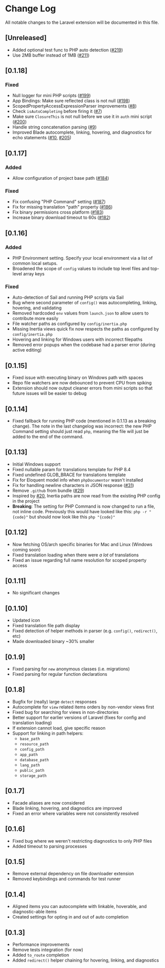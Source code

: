 # Change Log

All notable changes to the Laravel extension will be documented in this file.

## [Unreleased]

-   Added optional test func to PHP auto detection ([#219](https://github.com/laravel/vs-code-extension/pull/219))
-   Use 2MB buffer instead of 1MB ([#211](https://github.com/laravel/vs-code-extension/pull/211))

## [0.1.18]

### Fixed

-   Null logger for mini PHP scripts ([#199](https://github.com/laravel/vs-code-extension/pull/199))
-   App Bindings: Make sure reflected class is not null ([#198](https://github.com/laravel/vs-code-extension/pull/198))
-   ScopedPropertyAccessExpressionParser improvements ([#8](https://github.com/laravel/vs-code-php-parser-cli/pull/8))
-   Check `isAutoCompleting` before firing it ([#7](https://github.com/laravel/vs-code-php-parser-cli/pull/7))
-   Make sure `ClosureThis` is not null before we use it in `auth` mini script ([#200](https://github.com/laravel/vs-code-extension/pull/200))
-   Handle string concatenation parsing ([#9](https://github.com/laravel/vs-code-php-parser-cli/pull/9))
-   Improved Blade autocomplete, linking, hovering, and diagnostics for echo statements ([#10](https://github.com/laravel/vs-code-php-parser-cli/pull/10), [#205](https://github.com/laravel/vs-code-extension/pull/205))

## [0.1.17]

### Added

-   Allow configuration of project base path ([#184](https://github.com/laravel/vs-code-extension/pull/184))

### Fixed

-   Fix confusing "PHP Command" setting ([#187](https://github.com/laravel/vs-code-extension/pull/187))
-   Fix for missing translation "path" property ([#186](https://github.com/laravel/vs-code-extension/pull/186))
-   Fix binary permissions cross platform ([#183](https://github.com/laravel/vs-code-extension/pull/183))
-   Increase binary download timeout to 60s ([#182](https://github.com/laravel/vs-code-extension/pull/182))

## [0.1.16]

### Added

-   PHP Environment setting. Specify your local environment via a list of common local setups.
-   Broadened the scope of `config` values to include top level files and top-level array keys

### Fixed

-   Auto-detection of Sail and running PHP scripts via Sail
-   Bug where second parameter of `config()` was autocompleting, linking, hovering, and validating
-   Removed hardcoded `env` values from `launch.json` to allow users to contribute more easily
-   File watcher paths as configured by `config/inertia.php`
-   Missing Inertia views quick fix now respects the paths as configured by `config/inertia.php`
-   Hovering and linking for Windows users with incorrect filepaths
-   Removed error popups when the codebase had a parser error (during active editing)

## [0.1.15]

-   Fixed issue with executing binary on Windows path with spaces
-   Repo file watchers are now debounced to prevent CPU from spiking
-   Extension should now output cleaner errors from mini scripts so that future issues will be easier to debug

## [0.1.14]

-   Fixed fallback for running PHP code (mentioned in 0.1.13 as a breaking change). The note in the last changelog was incorrect: the new PHP Command setting should just read `php`, meaning the file will just be added to the end of the command.

## [0.1.13]

-   Initial Windows support
-   Fixed nullable param for translations template for PHP 8.4
-   Fixed undefined GLOB_BRACE for translations template
-   Fix for Eloquent model info when `phpDocumentor` wasn't installed
-   Fix for handling newline characters in JSON response ([#31](https://github.com/laravel/vs-code-extension/pull/31))
-   Remove `.github` from bundle ([#29](https://github.com/laravel/vs-code-extension/pull/29))
-   Inspired by [#20](https://github.com/laravel/vs-code-extension/pull/20), Inertia paths are now read from the existing PHP config in the project
-   **Breaking**: The setting for PHP Command is now changed to run a file, not inline code. Previously this would have looked like this: `php -r "{code}"` but should now look like this `php "{code}"`

## [0.1.12]

-   Now fetching OS/arch specific binaries for Mac and Linux (Windows coming soon)
-   Fixed translation loading when there were _a lot_ of translations
-   Fixed an issue regarding full name resolution for scoped property access

## [0.1.11]

-   No significant changes

## [0.1.10]

-   Updated icon
-   Fixed translation file path display
-   Fixed detection of helper methods in parser (e.g. `config()`, `redirect()`, etc)
-   Made downloaded binary ~30% smaller

## [0.1.9]

-   Fixed parsing for `new` anonymous classes (i.e. migrations)
-   Fixed parsing for regular function declarations

## [0.1.8]

-   Bugfix for (really) large `detect` responses
-   Autocomplete for `view` related items orders by non-vendor views first
-   Fixed bug for searching for views in non-directories
-   Better support for earlier versions of Laravel (fixes for config and translation loading)
-   If extension cannot load, give specific reason
-   Support for linking in path helpers:
    -   `base_path`
    -   `resource_path`
    -   `config_path`
    -   `app_path`
    -   `database_path`
    -   `lang_path`
    -   `public_path`
    -   `storage_path`

## [0.1.7]

-   Facade aliases are now considered
-   Blade linking, hovering, and diagnostics are improved
-   Fixed an error where variables were not consistently resolved

## [0.1.6]

-   Fixed bug where we weren't restricting diagnostics to only PHP files
-   Added timeout to parsing processes

## [0.1.5]

-   Remove external dependency on file downloader extension
-   Removed keybindings and commands for test runner

## [0.1.4]

-   Aligned items you can autocomplete with linkable, hoverable, and diagnostic-able items
-   Created settings for opting in and out of auto completion

## [0.1.3]

-   Performance improvements
-   Remove tests integration (for now)
-   Added `to_route` completion
-   Added `redirect()` helper chaining for hovering, linking, and diagnostics
